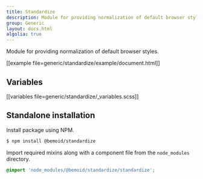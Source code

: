 ```yaml
---
title: Standardize
description: Module for providing normalization of default browser styles
group: Generic
layout: docs.html
algolia: true
---
```


Module for providing normalization of default browser styles.

[[example file=generic/standardize/example/document.html]]

## Variables

[[variables file=generic/standardize/_variables.scss]]

## Standalone installation

Install package using NPM.

```bash
$ npm install @bemoid/standardize
```

Import required mixins along with a component file from the `node_modules` directory.

```scss
@import 'node_modules/@bemoid/standardize/standardize';
```
